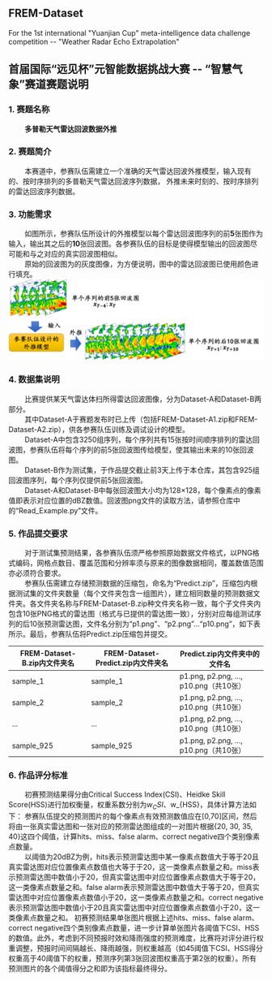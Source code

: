 ## FREM-Dataset 
For the 1st international "Yuanjian Cup" meta-intelligence data challenge competition -- "Weather Radar Echo Extrapolation"

## 首届国际“远见杯”元智能数据挑战大赛 -- “智慧气象”赛道赛题说明

### 1. 赛题名称
&emsp;&emsp; **多普勒天气雷达回波数据外推**

### 2. 赛题简介
&emsp;&emsp; 本赛道中，参赛队伍需建立一个准确的天气雷达回波外推模型，输入现有的、按时序排列的多普勒天气雷达回波序列数据，
外推未来时刻的、按时序排列的雷达回波序列数据。

### 3. 功能需求
&emsp;&emsp; 如图所示，参赛队伍所设计的外推模型以每个雷达回波图序列的前**5**张图作为输入，输出其之后的**10**张回波图。各参赛队伍的目标是使得模型输出的回波图尽可能和与之对应的真实回波图相似。   
&emsp;&emsp; 原始的回波图为的灰度图像，为方便说明，图中的雷达回波图已使用颜色进行填充。
![Demand](./PicForREADME.png)

### 4. 数据集说明
&emsp;&emsp; 比赛提供某天气雷达体扫所得雷达回波图像，分为Dataset-A和Dataset-B两部分。  
&emsp;&emsp; 其中Dataset-A于赛题发布时已上传（包括FREM-Dataset-A1.zip和FREM-Dataset-A2.zip），供各参赛队伍训练及调试设计的模型。  
&emsp;&emsp; Dataset-A中包含3250组序列，每个序列共有15张按时间顺序排列的雷达回波图，参赛队伍将每个序列的前5张回波图传给模型，使其输出未来的10张回波图。  
&emsp;&emsp; Dataset-B作为测试集，于作品提交截止前3天上传于本仓库，其包含925组回波图序列，每个序列仅提供前5张回波图。  
&emsp;&emsp; Dataset-A和Dataset-B中每张回波图大小均为128×128，每个像素点的像素值即表示对应位置的dBZ数值。回波图png文件的读取方法，请参照仓库中的“Read_Example.py”文件。

### 5. 作品提交要求
&emsp;&emsp; 对于测试集预测结果，各参赛队伍须严格参照原始数据文件格式，以PNG格式编码，网格点数目、覆盖范围和分辨率须与原来的图像数据相同，覆盖数值范围亦必须符合要求。  
&emsp;&emsp; 参赛队伍需建立存储预测数据的压缩包，命名为“Predict.zip”，压缩包内根据测试集的文件夹数量（每个文件夹包含一组图片），建立相同数量的预测数据文件夹。各文件夹名称与FREM-Dataset-B.zip种文件夹名称一致，每个子文件夹内包含10张PNG格式的雷达图（格式与已提供的雷达图一致），分别对应每组测试序列的后10张预测雷达图，文件名分别为“p1.png”、“p2.png”…“p10.png”，如下表所示。最后，参赛队伍将Predict.zip压缩包并提交。   

|FREM-Dataset-B.zip内文件夹名|FREM-Dataset-Predict.zip内文件夹名|Predict.zip内文件夹中的文件名 |  
|--------------------------|-----------------------|----------------------------------|
|sample_1                  |sample_1               |p1.png, p2.png, …, p10.png（共10张）|
|sample_2                  |sample_2               |p1.png, p2.png, …, p10.png（共10张）|
|...                       |...                    |p1.png, p2.png, …, p10.png（共10张）|
|sample_925                |sample_925             |p1.png, p2.png, …, p10.png（共10张）|

### 6. 作品评分标准

&emsp;&emsp; 初赛预测结果得分由Critical Success Index(CSI)、Heidke Skill Score(HSS)进行加权衡量，权重系数分别为$w_CSI$、w_{HSS}，具体计算方法如下：
参赛队伍提交的预测图片的每个像素点有效预测数值应在[0,70]区间，然后将由一张真实雷达图和一张对应的预测雷达图组成的一对图片根据{20, 30, 35, 40}这四个阈值，计算hits、miss、false alarm、correct negative四个类别像素点数量。  
&emsp;&emsp; 以阈值为20dBZ为例，hits表示预测雷达图中某一像素点数值大于等于20且真实雷达图对应位置像素点数值也大等于于20，这一类像素点数量之和。miss表示预测雷达图中数值小于20，但真实雷达图中对应位置像素点数值大于等于20，这一类像素点数量之和。false alarm表示预测雷达图中数值大于等于20，但真实雷达图中对应位置像素点数值小于20，这一类像素点数量之和。correct negative表示预测雷达图中数值小于20且真实雷达图中对应位置像素点数值小于20，这一类像素点数量之和。
初赛预测结果单张图片根据上述hits、miss、false alarm、correct negative四个类别像素点数量，进一步计算单张图片各阈值下CSI、HSS的数值。此外，考虑到不同预报时效和降雨强度的预测难度，比赛将对评分进行权重调整，预报时间间隔越长、降雨越强，则权重越高（如45阈值下CSI、HSS得分权重高于40阈值下的权重，预测序列第3张回波图权重高于第2张的权重）。所有预测图片的各个阈值得分之和即为该指标最终得分。


